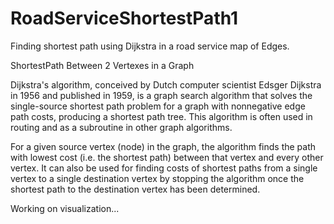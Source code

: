 # RoadServiceShortestPath1
Finding shortest path using Dijkstra in a road service map of Edges.

ShortestPath Between 2 Vertexes in a Graph

Dijkstra's algorithm, conceived by Dutch computer scientist Edsger Dijkstra in 1956 and published in 1959, is a graph search algorithm that solves the single-source shortest path problem for a graph with nonnegative edge path costs, producing a shortest path tree. This algorithm is often used in routing and as a subroutine in other graph algorithms.

For a given source vertex (node) in the graph, the algorithm finds the path with lowest cost (i.e. the shortest path) between that vertex and every other vertex. It can also be used for finding costs of shortest paths from a single vertex to a single destination vertex by stopping the algorithm once the shortest path to the destination vertex has been determined.

Working on visualization...
